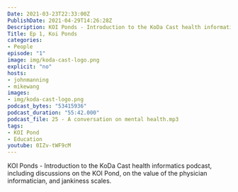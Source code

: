 ```yaml
---
Date: 2021-03-23T22:33:00Z
PublishDate: 2021-04-29T14:26:28Z
Description: KOI Ponds - Introduction to the KoDa Cast health informatics podcast, including discussions on the KOI Pond, on the value of the physician informatician, and jankiness scales.
Title: Ep 1, Koi Ponds
categories:
- People
episode: "1"
image: img/koda-cast-logo.png
explicit: "no"
hosts:
- johnmanning
- mikewang
images:
- img/koda-cast-logo.png
podcast_bytes: "53415936"
podcast_duration: "55:42.000"
podcast_file: 25 - A conversation on mental health.mp3
tags:
- KOI Pond
- Education
youtube: 0IZv-tWF9cM
---
```

KOI Ponds - Introduction to the KoDa Cast health informatics podcast, including discussions on the KOI Pond, on the value of the physician informatician, and jankiness scales.
